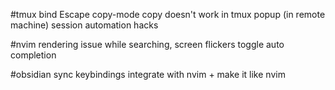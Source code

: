 #tmux
bind Escape copy-mode
copy doesn't work in tmux popup (in remote machine)
session automation hacks

#nvim
rendering issue while searching, screen flickers
toggle auto completion

#obsidian
sync keybindings
integrate with nvim + make it like nvim
